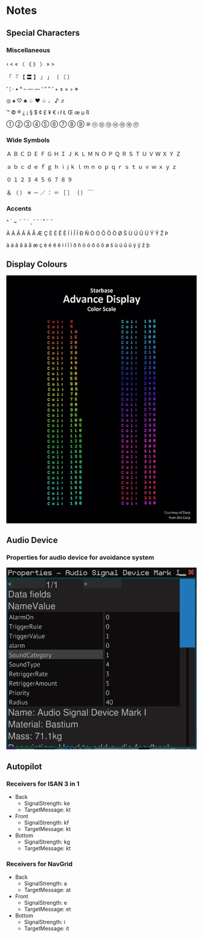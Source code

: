 # Notes

## Special Characters

### Miscellaneous

‹ < « 〈 《 》 〉 » >

「 『 【 〓 】 』 」 〔 〘 〕

' ¦ · • ° – — ― ‘ “ ” ’ + ± × ÷ ※

◎ ♠ ♡ ♣ ♤ ♥ ♧ ♩ ♪ ♬

™ © ® ¿ ¡ § $ ¢ £ ¥ € ı ł Ł Œ œ μ ß

① ② ③ ④ ⑤ ⑥ ⑦ ⑧ ⑨ ⑩ ⑪ ⑫ ⑬ ⑭ ⑮ ⑯ ⑰

### Wide Symbols

Ａ Ｂ Ｃ Ｄ Ｅ Ｆ Ｇ Ｈ Ｉ Ｊ Ｋ Ｌ Ｍ Ｎ Ｏ Ｐ Ｑ Ｒ Ｓ Ｔ Ｕ Ｖ Ｗ Ｘ Ｙ Ｚ

ａ ｂ ｃ ｄ ｅ ｆ ｇ ｈ ｉ j ｋ ｌ ｍ ｎ ｏ ｐ ｑ ｒ ｓ ｔ ｕ ｖ ｗ ｘ ｙ ｚ

０ １ ２ ３ ４ ５ ６ ７ ８ ９

＆ （ ） ＊ － ／ ： ＝ ［ ］ ｛ ｝ ￣

### Accents

^ ` ~ ¨ ¯ ´ ¸ ˇ ˘ ˙ ˚ ˜ ˝

À Á Â Ã Ä Å Æ Ç È É Ê Ë Í Ì Î Ï Ð Ñ Ò Ó Ô Õ Ö Ø Š Ù Ú Û Ü Ý Ÿ Ž Þ

à á â ã ä å æ ç è é ê ë ì í î ï ð ñ ò ó ô õ ö ø š ù ú û ü ý ÿ ž þ

## Display Colours

![Audio Device](images/starbase_colours.png)

## Audio Device

### Properties for audio device for avoidance system

![Audio Device](images/audio.png)

## Autopilot

### Receivers for ISAN 3 in 1

- Back
  - SignalStrength: ke
  - TargetMessage: kt
- Front
  - SignalStrength: kf
  - TargetMessage: kt
- Bottom
  - SignalStrength: kg
  - TargetMessage: kt

### Receivers for NavGrid

- Back
  - SignalStrength: a
  - TargetMessage: at
- Front
  - SignalStrength: e
  - TargetMessage: et
- Bottom
  - SignalStrength: i
  - TargetMessage: it
